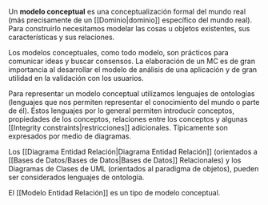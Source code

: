 Un **modelo conceptual** es una conceptualización formal del mundo real (más precisamente de un [[Dominio|dominio]] específico del mundo real). Para construirlo necesitamos modelar las cosas u objetos existentes, sus características y sus relaciones.

Los modelos conceptuales, como todo modelo, son prácticos para comunicar ideas y buscar consensos. La elaboración de un MC es de gran importancia al desarrollar el modelo de análisis de una aplicación y de gran utilidad en la validación con los usuarios.

Para representar un modelo conceptual utilizamos lenguajes de ontologías (lenguajes que nos permiten representar el conocimiento del mundo o parte de él). Estos lenguajes por lo general permiten introducir conceptos, propiedades de los conceptos, relaciones entre los conceptos y algunas [[Integrity constraints|restricciones]] adicionales. Típicamente son expresados por medio de diagramas.

Los [[Diagrama Entidad Relación|Diagrama Entidad Relación]] (orientados a [[Bases de Datos/Bases de Datos|Bases de Datos]] Relacionales) y los Diagramas de Clases de UML (orientados al paradigma de objetos), pueden ser considerados lenguajes de ontología.

El [[Modelo Entidad Relación]] es un tipo de modelo conceptual.